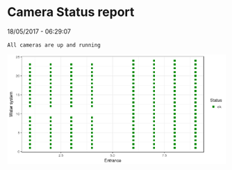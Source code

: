 Camera Status report
================
18/05/2017 - 06:29:07

    All cameras are up and running

![](camreport_files/figure-markdown_github/unnamed-chunk-2-1.png)
